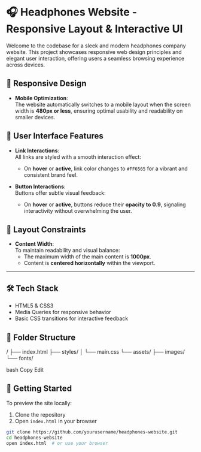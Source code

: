 # 🎧 Headphones Website - Responsive Layout & Interactive UI

Welcome to the codebase for a sleek and modern headphones company website. This project showcases responsive web design principles and elegant user interaction, offering users a seamless browsing experience across devices.

## 📱 Responsive Design

- **Mobile Optimization**:  
  The website automatically switches to a mobile layout when the screen width is **480px or less**, ensuring optimal usability and readability on smaller devices.

## 🎨 User Interface Features

- **Link Interactions**:  
  All links are styled with a smooth interaction effect:
  - On **hover** or **active**, link color changes to `#FF6565` for a vibrant and consistent brand feel.

- **Button Interactions**:  
  Buttons offer subtle visual feedback:
  - On **hover** or **active**, buttons reduce their **opacity to 0.9**, signaling interactivity without overwhelming the user.

## 🧭 Layout Constraints

- **Content Width**:  
  To maintain readability and visual balance:
  - The maximum width of the main content is **1000px**.
  - Content is **centered horizontally** within the viewport.

---

## 🛠 Tech Stack

- HTML5 & CSS3  
- Media Queries for responsive behavior  
- Basic CSS transitions for interactive feedback

## 📂 Folder Structure
/
├── index.html
├── styles/
│ └── main.css
└── assets/
├── images/
└── fonts/

bash
Copy
Edit

## 🚀 Getting Started

To preview the site locally:

1. Clone the repository  
2. Open `index.html` in your browser

```bash
git clone https://github.com/yourusername/headphones-website.git
cd headphones-website
open index.html  # or use your browser
